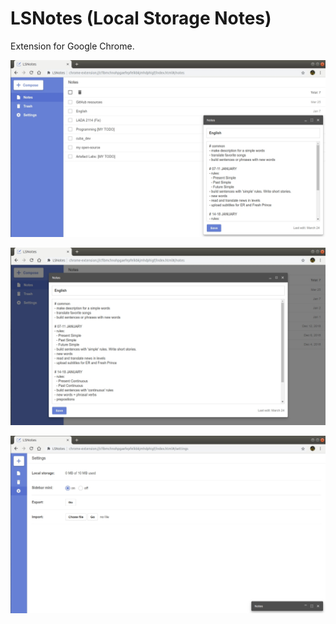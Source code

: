 # LSNotes (Local Storage Notes)

Extension for Google Chrome.

![alt text](img/a.jpg)

![alt text](img/b.jpg)

![alt text](img/c.jpg)